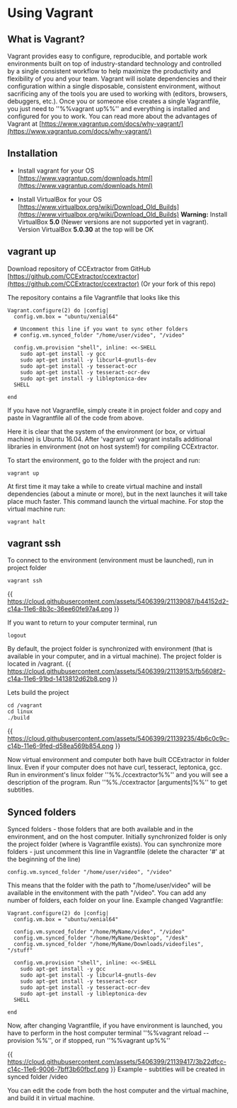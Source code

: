 
# Using Vagrant

## What is Vagrant?

Vagrant provides easy to configure, reproducible, and portable work environments built on top of industry-standard technology and controlled by a single consistent workflow to help maximize the productivity and flexibility of you and your team. Vagrant will isolate dependencies and their configuration within a single disposable, consistent environment, without sacrificing any of the tools you are used to working with (editors, browsers, debuggers, etc.). Once you or someone else creates a single Vagrantfile, you just need to ''%%vagrant up%%'' and everything is installed and configured for you to work. You can read more about the advantages of Vagrant at [https://www.vagrantup.com/docs/why-vagrant/](https://www.vagrantup.com/docs/why-vagrant/)

## Installation


*  Install vagrant for your OS [https://www.vagrantup.com/downloads.html](https://www.vagrantup.com/downloads.html)

*  Install VirtualBox for your OS [https://www.virtualbox.org/wiki/Download_Old_Builds](https://www.virtualbox.org/wiki/Download_Old_Builds) **Warning:** Install VirtualBox **5.0** (Newer versions are not supported yet in vagrant). Version VirtualBox **5.0.30** at the top will be OK

## vagrant up

Download repository of CCExtractor from GitHub [https://github.com/CCExtractor/ccextractor](https://github.com/CCExtractor/ccextractor) (Or your fork of this repo)

The repository contains a file Vagrantfile that looks like this

	
	Vagrant.configure(2) do |config|
	  config.vm.box = "ubuntu/xenial64"
	
	  # Uncomment this line if you want to sync other folders
	  # config.vm.synced_folder "/home/user/video", "/video"
	
	  config.vm.provision "shell", inline: <<-SHELL
	    sudo apt-get install -y gcc
	    sudo apt-get install -y libcurl4-gnutls-dev
	    sudo apt-get install -y tesseract-ocr
	    sudo apt-get install -y tesseract-ocr-dev
	    sudo apt-get install -y libleptonica-dev
	  SHELL
	
	end

If you have not Vagrantfile, simply create it in project folder and copy and paste in Vagrantfile all of the code from above.

Here it is clear that the system of the environment (or box, or virtual machine) is Ubuntu 16.04. After 'vagrant up' vagrant installs additional libraries in environment (not on host system!) for compiling CCExtractor.

To start the environment, go to the folder with the project and run:

	
	vagrant up

At first time it may take a while to create virtual machine and install dependencies (about a minute or more), but in the next launches it will take place much faster. This command launch the virtual machine. For stop the virtual machine run:

	
	vagrant halt



## vagrant ssh


To connect to the environment (environment must be launched), run in project folder

	
	vagrant ssh


{{ https://cloud.githubusercontent.com/assets/5406399/21139087/b44152d2-c14a-11e6-8b3c-36ee60fe97a4.png }}

If you want to return to your computer terminal, run

	
	logout


By default, the project folder is synchronized with environment (that is available in your computer, and in a virtual machine). The project folder is located in /vagrant.
{{ https://cloud.githubusercontent.com/assets/5406399/21139153/fb5608f2-c14a-11e6-91bd-1413812d62b8.png }}

Lets build the project

	
	cd /vagrant
	cd linux
	./build


{{ https://cloud.githubusercontent.com/assets/5406399/21139235/4b6c0c9c-c14b-11e6-9fed-d58ea569b854.png }}

Now virtual environment and computer both have built CCExtractor in folder linux. Even if your computer does not have curl, tesseract, leptonica, gcc. Run in environment's linux folder ''%%./ccextractor%%'' and you will see a description of the program. Run ''%%./ccextractor [arguments]%%'' to get subtitles.

## Synced folders

Synced folders - those folders that are both available and in the environment, and on the host computer. Initially synchronized folder is only the project folder (where is Vagrantfile exists). You can synchronize more folders - just uncomment this line in Vagrantfile (delete the character '#' at the beginning of the line)

	
	config.vm.synced_folder "/home/user/video", "/video"

This means that the folder with the path to "/home/user/video" will be available in the envitonment with the path "/video". You can add any number of folders, each folder on your line. Example changed Vagrantfile:

	
	Vagrant.configure(2) do |config|
	  config.vm.box = "ubuntu/xenial64"
	
	  config.vm.synced_folder "/home/MyName/video", "/video"
	  config.vm.synced_folder "/home/MyName/Desktop", "/desk"
	  config.vm.synced_folder "/home/MyName/Downloads/videofiles", "/stuff"
	
	  config.vm.provision "shell", inline: <<-SHELL
	    sudo apt-get install -y gcc
	    sudo apt-get install -y libcurl4-gnutls-dev
	    sudo apt-get install -y tesseract-ocr
	    sudo apt-get install -y tesseract-ocr-dev
	    sudo apt-get install -y libleptonica-dev
	  SHELL
	
	end


Now, after changing Vagrantfile, if you have environment is launched, you have to perform in the host computer terminal ''%%vagrant reload --provision %%'', or if stopped, run ''%%vagrant up%%''

{{ https://cloud.githubusercontent.com/assets/5406399/21139417/3b22dfcc-c14c-11e6-9006-7bff3b60fbcf.png }}
Example - subtitles will be created in synced folder /video

You can edit the code from both the host computer and the virtual machine, and build it in virtual machine.
